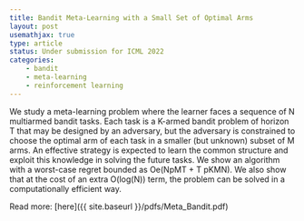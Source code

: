 ```yaml
---
title: Bandit Meta-Learning with a Small Set of Optimal Arms
layout: post
usemathjax: true
type: article
status: Under submission for ICML 2022
categories: 
    - bandit
    - meta-learning
    - reinforcement learning
---
```


We study a meta-learning problem where the learner faces a sequence of N multiarmed bandit tasks. Each task is a K-armed bandit problem of horizon T that may
be designed by an adversary, but the adversary is constrained to choose the optimal
arm of each task in a smaller (but unknown) subset of M arms. An effective
strategy is expected to learn the common structure and exploit this knowledge in
solving the future tasks. We show an algorithm with a worst-case regret bounded
as Oe(NpMT + T pKMN). We also show that at the cost of an extra O(log(N))
term, the problem can be solved in a computationally efficient way.

Read more: [here]({{ site.baseurl }}/pdfs/Meta_Bandit.pdf)